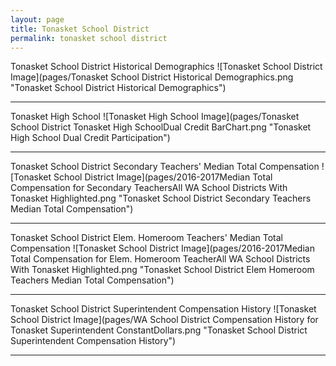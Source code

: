 ```yaml
---
layout: page
title: Tonasket School District
permalink: tonasket school district
---
```



Tonasket School District Historical Demographics
![Tonasket School District Image](pages/Tonasket School District Historical Demographics.png "Tonasket School District Historical Demographics")

___

Tonasket High School
![Tonasket High School Image](pages/Tonasket School District Tonasket High SchoolDual Credit BarChart.png "Tonasket High School Dual Credit Participation")

___

Tonasket School District Secondary Teachers' Median Total Compensation
![Tonasket School District Image](pages/2016-2017Median Total Compensation for Secondary TeachersAll WA School Districts With Tonasket Highlighted.png "Tonasket School District Secondary Teachers Median Total Compensation")

___

Tonasket School District Elem. Homeroom Teachers' Median Total Compensation
![Tonasket School District Image](pages/2016-2017Median Total Compensation for Elem. Homeroom TeacherAll WA School Districts With Tonasket Highlighted.png "Tonasket School District Elem Homeroom Teachers Median Total Compensation")

___

Tonasket School District Superintendent Compensation History
![Tonasket School District Image](pages/WA School District Compensation History for Tonasket Superintendent ConstantDollars.png "Tonasket School District Superintendent Compensation History")

___

